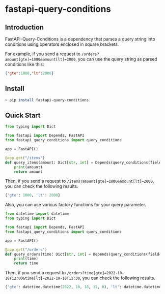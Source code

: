 # fastapi-query-conditions

## Introduction
FastAPI-Query-Conditions is a dependency that parses a query string into conditions using operators enclosed in square brackets.

For example, if you send a request to `/orders?amount[gte]=1000&amount[lt]=2000`, you can use the query string as parsed conditions like this:
```json
{"gte":1000,"lt":2000}
```


## Install
```bash
> pip install fastapi-query-conditions
```

## Quick Start
```python
from typing import Dict

from fastapi import Depends, FastAPI
from fastapi_query_conditions import query_conditions

app = FastAPI()

@app.get("/items")
def query_items(amount: Dict[str, int] = Depends(query_conditions(field='amount', factory=int))):
    print(amount)
    return amount
```

Then, if you send a request to `/items?amount[gte]=1000&amount[lt]=2000`, you can check the following results.
```python
{'gte': 1000, 'lt': 2000}
```

Also, you can use various factory functions for your query parameter.
```python
from datetime import datetime
from typing import Dict

from fastapi import Depends, FastAPI
from fastapi_query_conditions import query_conditions

app = FastAPI()

@app.get("/orders")
def query_orders(time: Dict[str, int] = Depends(query_conditions(field='time', factory=datetime.fromisoformat))):
    print(time)
    return time
```

Then, if you send a request to `/orders?time[gte]=2022-10-18T12:00&time[lt]=2022-10-18T12:30`, you can check the following results.
```python
{'gte': datetime.datetime(2022, 10, 18, 12, 0), 'lt': datetime.datetime(2022, 10, 18, 12, 30)}
```